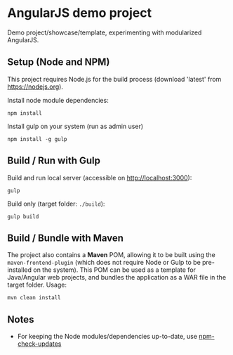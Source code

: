 # AngularJS demo project
Demo project/showcase/template, experimenting with modularized AngularJS.

## Setup (Node and NPM)
This project requires Node.js for the build process (download 'latest' from https://nodejs.org).

Install node module dependencies:
```
npm install
```
Install gulp on your system (run as admin user)
```
npm install -g gulp
```

## Build / Run with Gulp
Build and run local server (accessible on [http://localhost:3000](http://localhost:3000)):
```
gulp
```
Build only (target folder: `./build`):
```
gulp build
```

## Build / Bundle with Maven
The project also contains a **Maven** POM, allowing it to be built using the `maven-frontend-plugin` (which does not require Node or Gulp to be pre-installed on the system). This POM can be used as a template for Java/Angular web projects, and bundles the application as a WAR file in the target folder.
Usage:

    mvn clean install

## Notes

 - For keeping the Node modules/dependencies up-to-date, use [npm-check-updates](https://www.npmjs.com/package/npm-check-updates)

